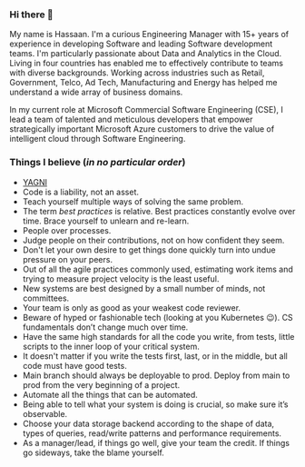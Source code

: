 ### Hi there 👋

My name is Hassaan. I'm a curious Engineering Manager with 15+ years of experience in developing Software and leading Software development teams. I'm particularly passionate about Data and Analytics in the Cloud. Living in four countries has enabled me to effectively contribute to teams with diverse backgrounds. Working across industries such as Retail, Government, Telco, Ad Tech, Manufacturing and Energy has helped me understand a wide array of business domains.

In my current role at Microsoft Commercial Software Engineering (CSE), I lead a team of talented and meticulous developers that empower strategically important Microsoft Azure customers to drive the value of intelligent cloud through Software Engineering.

### Things I believe (*in no particular order*)

- [YAGNI](https://en.wikipedia.org/wiki/You_aren%27t_gonna_need_it)
- Code is a liability, not an asset.
- Teach yourself multiple ways of solving the same problem.
- The term *best practices* is relative. Best practices constantly evolve over time. Brace yourself to unlearn and re-learn.
- People over processes.
- Judge people on their contributions, not on how confident they seem.
- Don't let your own desire to get things done quickly turn into undue pressure on your peers.
- Out of all the agile practices commonly used, estimating work items and trying to measure project velocity is the least useful.
- New systems are best designed by a small number of minds, not committees.
- Your team is only as good as your weakest code reviewer.
- Beware of hyped or fashionable tech (looking at you Kubernetes 😉). CS fundamentals don’t change much over time.
- Have the same high standards for all the code you write, from tests, little scripts to the inner loop of your critical system.
- It doesn't matter if you write the tests first, last, or in the middle, but all code must have good tests.
- Main branch should always be deployable to prod. Deploy from main to prod from the very beginning of a project.
- Automate all the things that can be automated.
- Being able to tell what your system is doing is crucial, so make sure it’s observable.
- Choose your data storage backend according to the shape of data, types of queries, read/write patterns and performance requirements.
- As a manager/lead, if things go well, give your team the credit. If things go sideways, take the blame yourself.
